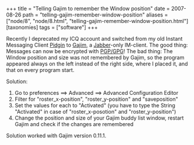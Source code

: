 +++
title = "Telling Gajim to remember the Window position"
date = 2007-08-26
path = "telling-gajim-remember-window-position"
aliases = ["node/8", "node/8.html", "telling-gajim-remember-window-position.html"]
[taxonomies]
tags = ["software"]
+++

Recently I deprecated my ICQ account and switched from my old Instant Messaging Client <a href="http://www.pidgin.im" title="Pidign Project Site" target="_blank">Pidgin</a> to <a href="http://www.gajim.org/" title="Gajim Project Site" target="_blank">Gajim</a>, a <a href="http://www.jabber.org/about/overview.shtml" title="Jabber Protocol Overview">Jabber</a>-only IM-client. The good thing: Messages can now be encrypted with <a href="http://en.wikipedia.org/wiki/Pretty_Good_Privacy" title="Wikipedia about PGP" target="_blank">PGP/GPG</a>! The bad thing: The Window position and size was not remembered by Gajim, so the program appeared always on the left instead of the right side, where I placed it, and that on every program start.

Solution:
<ol>
	<li>Go to preferences  ==&gt; Advanced ==&gt; Advanced Configuration Editor</li>
	<li>Filter for "roster_x-position", "roster_y-position" and "saveposition"</li>
	<li>Set the values for each to "Activated" (you have to type the String "Activated" in case of "roster_x-posotion" and "roster_y-position")</li>
	<li>Change the position and size of your Gajim buddy list window, restart Gajim and check if the changes are remembered</li>
</ol>
Solution worked with Gajim version 0.11.1.
        